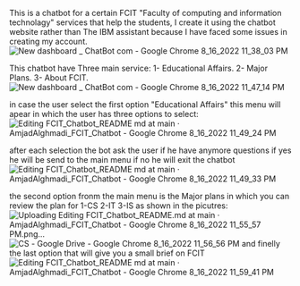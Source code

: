 This is a chatbot for a certain FCIT "Faculty of computing and information technolagy" services that help the students, I create it using the chatbot website rather than The IBM assistant because I have faced some issues in creating my account.
![New dashboard _ ChatBot com - Google Chrome 8_16_2022 11_38_03 PM](https://user-images.githubusercontent.com/109242867/184981141-1d4ddf7f-3294-4bb8-b2c3-cd6272a7d0c6.png)

This chatbot have Three main service:
1- Educational Affairs.
2- Major Plans. 
3- About FCIT.
![New dashboard _ ChatBot com - Google Chrome 8_16_2022 11_47_14 PM](https://user-images.githubusercontent.com/109242867/184982126-a978c128-b68e-4a2d-9dea-5dd144404bfb.png)

in case the user select the first option "Educational Affairs" this menu will apear in which the user has three options to select:
![Editing FCIT_Chatbot_README md at main · AmjadAlghmadi_FCIT_Chatbot - Google Chrome 8_16_2022 11_49_24 PM](https://user-images.githubusercontent.com/109242867/184982878-53a63fa6-37b1-4060-acb8-d8cc16b2e668.png)

after each selection the bot ask the user if he have anymore questions if yes he will be send to the main menu if no he will exit the chatbot
![Editing FCIT_Chatbot_README md at main · AmjadAlghmadi_FCIT_Chatbot - Google Chrome 8_16_2022 11_49_33 PM](https://user-images.githubusercontent.com/109242867/184983298-32c8ba7c-5ed2-4386-ae58-76261c072342.png)

the second option fronm the main menu is the Major plans in which you can review the plan for
1-CS
2-IT
3-IS 
as shown in the picutres:
![Uploading Editing FCIT_Chatbot_README.md at main · AmjadAlghmadi_FCIT_Chatbot - Google Chrome 8_16_2022 11_55_57 PM.png…]()
![‪CS‬‏ - Google Drive - Google Chrome 8_16_2022 11_56_56 PM](https://user-images.githubusercontent.com/109242867/184983764-8db8cc8f-a758-470f-8ed6-0f1909cd3a5a.png)
and finelly the last option that will give you a small brief on FCIT 
![Editing FCIT_Chatbot_README md at main · AmjadAlghmadi_FCIT_Chatbot - Google Chrome 8_16_2022 11_59_41 PM](https://user-images.githubusercontent.com/109242867/184984217-a7b1f793-cce6-4ddb-b2bb-ccba37f41154.png)
